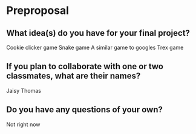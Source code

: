 # Preproposal

## What idea(s) do you have for your final project?

Cookie clicker game
Snake game 
A similar game to googles Trex game 

## If you plan to collaborate with one or two classmates, what are their names?

Jaisy Thomas

## Do you have any questions of your own?

Not right now
